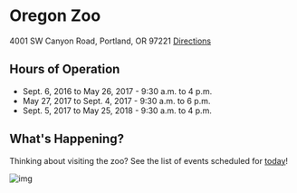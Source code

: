 # Oregon Zoo
4001 SW Canyon Road, Portland, OR 97221
[Directions](https://www.google.com/maps/dir/Portland,+OR/Oregon+Zoo,+4001+Southwest+Canyon+Road,+Portland,+OR+97221/@45.5165571,-122.7060475,15z/data=!3m1!4b1!4m13!4m12!1m5!1m1!1s0x54950b0b7da97427:0x1c36b9e6f6d18591!2m2!1d-122.6764816!2d45.5230622!1m5!1m1!1s0x54950a2eb856b805:0xe7e720b09eddfc26!2m2!1d-122.7159015!2d45.5100418)

## Hours of Operation
- Sept. 6, 2016 to May 26, 2017 - 9:30 a.m. to 4 p.m.
- May 27, 2017 to Sept. 4, 2017 - 9:30 a.m. to 6 p.m.
- Sept. 5, 2017 to May 25, 2018 - 9:30 a.m. to 4 p.m.

## What's Happening?
Thinking about visiting the zoo? See the list of events scheduled for [today](http://www.oregonzoo.org/visit/today-zoo)!

![img](https://logos.chinookbook.com/OrganizationImages/a0P8000000CSmuWEAT.png)
